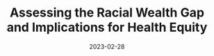 ---
title: Assessing the Racial Wealth Gap and Implications for Health Equity
summary: NYC Department of Health and Mental Hygiene (Contributor)
tags:
- Reports
date: "2023-02-28"

# Optional external URL for project (replaces project detail page).
external_link: https://www.nyc.gov/assets/doh/downloads/pdf/cmo/racial-wealth-gap-health-equity.pdf

image:
  caption:
  focal_point: Smart
---